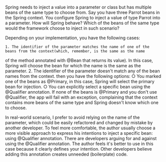 Spring needs to inject a value into a parameter or class but has multiple beans of the same type to choose from. 
Say you have three Parrot beans in the Spring context. You configure Spring to inject a value of type Parrot into 
a parameter. How will Spring behave? Which of the beans of the same type would the framework choose to inject in such scenario?

Depending on your implementation, you have the following cases:

	1. The identifier of the parameter matches the name of one of the beans from the context(which, remember, is the same as the name 
  of the method annotated with @Bean that returns its value). In this case, Spring will choose the bean for which the name is the 
  same as the parameter.
	2. The identifier of the parameter doesn't match any of the bean names from the context. then you have the following options:
		○ You marked one of the beans as @Primary, in this case, Spring will select the primary bean for injection.
		○ You can explicitly select a specific bean using the @Qualifier annotation.
If none of the beans is @Primary and you don't use @Qualifier, the app will fail with an exception, complaining that the context 
contains more beans of the same type and Spring doesn't know which one to choose.

In real-world scenario, I prefer to avoid relying on the name of the parameter, which could be easily refactored and changed 
by mistake by another developer. To feel more comfortable, the author usually choose a more visible approach to express his 
intentions to inject a specific bean: using @Qualifier annotation. There are developers arguing for and against using the @Qualifier annotation. 
The author feels it's better to use in this case because it clearly defines your intention. Other developers believe adding this annotation 
creates unneeded (boilerplate) code.


